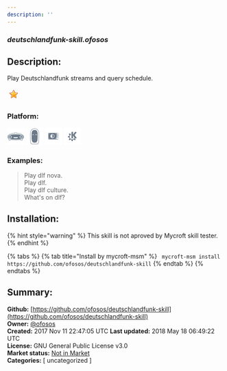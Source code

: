 ```yaml
---
description: ''
---
```


### _deutschlandfunk-skill.ofosos_  
## Description:  
Play Deutschlandfunk streams and query schedule.  
  
![](../.gitbook/assets/star.png)  
  
### Platform:  
 ![Mark I](../.gitbook/assets/mark-1-icon.png)  ![Mark II](../.gitbook/assets/mark-2-icon.png)  ![Picroft](../.gitbook/assets/picroft-icon.png)  ![plasmoid](../.gitbook/assets/kde.png)   
### Examples:  
> Play dlf nova.  
> Play dlf.  
> Play dlf culture.  
> What's on dlf?  
  
## Installation:  
{% hint style="warning" %}
This skill is not aproved by Mycroft skill tester.
{% endhint %}
    
{% tabs %}
{% tab title="Install by mycroft-msm" %}
``` mycroft-msm install https://github.com/ofosos/deutschlandfunk-skill```
{% endtab %}
  {% endtabs %}
    
## Summary:  
**Github:** [https://github.com/ofosos/deutschlandfunk-skill](https://github.com/ofosos/deutschlandfunk-skill)  
**Owner:** [@ofosos](https://github.com/ofosos)  
**Created:** 2017 Nov 11 22:47:05 UTC  **Last updated:** 2018 May 18 06:49:22 UTC  
**License:** GNU General Public License v3.0  
**Market status:** [Not in Market](https://market.mycroft.ai/skill/)  
**Categories:** [ uncategorized ]   
